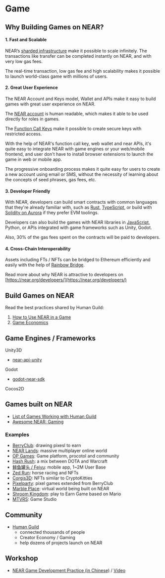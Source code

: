 # Game

## Why Building Games on NEAR?

#### 1. Fast and Scalable

NEAR’s [sharded infrastructure](https://near.org/papers/nightshade/) make it possible to scale infinitely. The transactions like transfer can be completed instantly on NEAR, and with very low gas fees.

The real-time transaction, low gas fee and high scalability makes it possible to launch world-class game with millions of users.

#### 2. Great User Experience

The NEAR Account and Keys model, Wallet and APIs make it easy to build games with great user experience on NEAR.

The [NEAR account](https://docs.near.org/docs/concepts/account) is human readable, which makes it able to be used directly for roles in games.

The [Function Call Keys](https://docs.near.org/docs/concepts/account#function-call-keys) make it possible to create secure keys with restricted access.

With the help of NEAR's function call key, web wallet and near APIs, it's quite easy to integrate NEAR with game engines or your web/mobile frontend, and user don't have to install browser extensions to launch the game in web or mobile app.

The progressive onboarding process makes it quite easy for users to create a new account using email or SMS, without the necessity of learning about the concepts of seed phrases, gas fees, etc.

#### 3. Developer Friendly

With NEAR, developers can build smart contracts with common languages that they're already familiar with, such as [Rust](https://docs.near.org/docs/develop/contracts/rust/intro), [TypeScript](https://docs.near.org/docs/develop/contracts/as/intro), or build with [Solidity on Aurora](https://docs.near.org/docs/develop/eth/evm) if they prefer EVM toolings.

Developers can also build the games with NEAR libraries in [JavaScript](https://docs.near.org/docs/develop/front-end/near-api-js), Python, or APIs integrated with game frameworks such as Unity, Godot.

Also, 30% of the gas fees spent on the contracts will be paid to developers.

#### 4. Cross-Chain Interoperability

Assets including FTs / NFTs can be bridged to Ethereum efficiently and easily with the help of [Rainbow Bridge](https://near.org/bridge/).


Read more about why NEAR is attractive to developers on [https://near.org/developers/](https://near.org/developers/)


## Build Games on NEAR

Read the best practices shared by Human Guild:

1. [How to Use NEAR in a Game](https://github.com/vgrichina/near-lands/blob/main/HOWTO.md)
2. [Game Economics](https://github.com/vgrichina/near-lands/blob/main/GAME-ECONOMIES.md)


## Game Engines / Frameworks

Unity3D

- [near-api-unity](https://github.com/near/near-api-unity)

Godot

- [godot-near-sdk](https://github.com/svntax/godot-near-sdk)

Cocos2D



## Games built on NEAR

- [List of Games Working with Human Guild](https://www.dropbox.com/s/ucxm8m7xg8n9ra1/Human%20Guild%20Projects%20%28Aug%2721%29.pdf?dl=0)
- [Awesome NEAR: Gaming](https://awesomenear.com/categories/gaming/)

### Examples

- [BerryClub](https://berryclub.io/): drawing pixesl to earn
- [NEAR Lands](https://lands.near.page/): massive multiplayer online world
- [OP Games](https://opgames.org/): Game platform, procotol and community
- [Hash Rush](https://hashrush.com/): a mix between DOTA and Warcraft
- [鲱鱼罐头 / Feiyu](https://www.fygtapp.com/): mobile app, 1~2M User Base
- [Zed Run](https://zed.run/): horse racing and NFTs
- [Corgis3D](https://corgis3d.com/): NFTs similar to CryptoKitties
- [Pixelparty](https://pixelparty.pixeldapps.co/): pixel games extended from BerryClub
- [Marble Place](https://marble.place/): virtual world being built on NEAR
- [Shroom Kingdom](https://shroomkingdom.net/): play to Earn Game based on Mario
- [MTVRS](https://www.mtvrs.app/): Game Studio

## Community

- [Human Guild](https://humanguild.io/)
    - connected thousands of people
    - Creator Economy / Gaming
    - help dozens of projects launch on NEAR

## Workshop

- [NEAR Game Development Practice (in Chinese)](https://github.com/near-x/ncd-cn/raw/master/cohorts/ncd-cn-2/slides/NEAR%20%E8%AE%A4%E8%AF%81%E5%BC%80%E5%8F%91%E8%80%85%EF%BC%889%EF%BC%89%EF%BC%9ANEAR%20%E6%B8%B8%E6%88%8F%E5%BC%80%E5%8F%91%E5%AE%9E%E8%B7%B5.pdf) / [Video](https://www.bilibili.com/video/BV1ZU4y1A7RV)